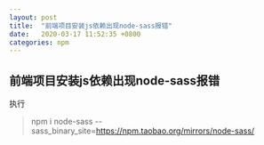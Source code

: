 ```yaml
---
layout: post
title:  "前端项目安装js依赖出现node-sass报错"
date:   2020-03-17 11:52:35 +0800
categories: npm
---
```


## 前端项目安装js依赖出现node-sass报错

执行

> npm i node-sass --sass_binary_site=https://npm.taobao.org/mirrors/node-sass/

